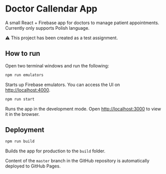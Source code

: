 # Doctor Callendar App

A small React + Firebase app for doctors to manage patient appointments. Currently only supports Polish language.

:warning: This project has been created as a test assignment.


## How to run

Open two terminal windows and run the following:

```sh
npm run emulators
```

Starts up Firebase emulators. You can access the UI on [http://localhost:4000](http://localhost:4000). 

```sh
npm run start
```

Runs the app in the development mode. Open [http://localhost:3000](http://localhost:3000) to view it in the browser.  


## Deployment

```sh
npm run build
```

Builds the app for production to the `build` folder.

Content of the `master` branch in the GitHub repository is automatically deployed to GitHub Pages.



<!-- 
## TODO
- [x] logowanie się
- [x] wylogowywanie się
- [x] widok na głównej o niezalogowaniu
- [x] formatka wizyty
- [x] dodawanie nowych wizyt
- [x] edytowanie wizyt
- [x] usuwanie wizyt
- [x] strona "o nas"
- [x] podłączenie z db
- [ ] zmienić favicon
- [x] dopicować widoki
- [x] opublikowanie na github pages
- [ ] spreparować dane
-->

